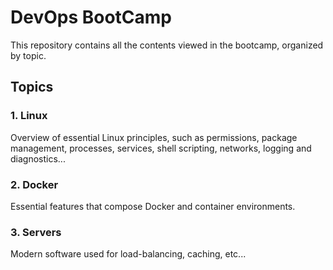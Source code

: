 # DevOps BootCamp
This repository contains all the contents viewed in the bootcamp, organized by topic.

## Topics

### 1. Linux
Overview of essential Linux principles, such as permissions, package management, processes, services, shell scripting, networks, logging and diagnostics...

### 2. Docker
Essential features that compose Docker and container environments.

### 3. Servers
Modern software used for load-balancing, caching, etc...
